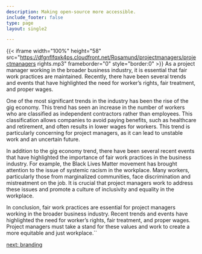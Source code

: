 ```yaml
---
description: Making open-source more accessible.
include_footer: false
type: page
layout: single2

---
```



{{< iframe width="100%" height="58" src="https://dfgnflfqxk4ps.cloudfront.net/Rosamund/projectmanagers/projectmanagers rights.mp3" frameborder="0" style="border:0" >}}
As a project manager working in the broader business industry, it is essential that fair work practices are maintained. Recently, there have been several trends and events that have highlighted the need for worker’s rights, fair treatment, and proper wages.

One of the most significant trends in the industry has been the rise of the gig economy. This trend has seen an increase in the number of workers who are classified as independent contractors rather than employees. This classification allows companies to avoid paying benefits, such as healthcare and retirement, and often results in lower wages for workers. This trend is particularly concerning for project managers, as it can lead to unstable work and an uncertain future.

In addition to the gig economy trend, there have been several recent events that have highlighted the importance of fair work practices in the business industry. For example, the Black Lives Matter movement has brought attention to the issue of systemic racism in the workplace. Many workers, particularly those from marginalized communities, face discrimination and mistreatment on the job. It is crucial that project managers work to address these issues and promote a culture of inclusivity and equality in the workplace.

In conclusion, fair work practices are essential for project managers working in the broader business industry. Recent trends and events have highlighted the need for worker’s rights, fair treatment, and proper wages. Project managers must take a stand for these values and work to create a more equitable and just workplace.``


<a href="https://workdojos.com/projectmanagers/branding">next: branding</a>
